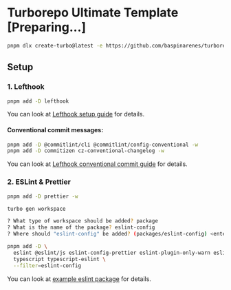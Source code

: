 # Turborepo Ultimate Template [Preparing...]

```sh
pnpm dlx create-turbo@latest -e https://github.com/baspinarenes/turborepo-empty-template
```

## Setup

### 1. Lefthook

```bash
pnpm add -D lefthook
```

You can look at [Lefthook setup guide](https://lefthook.dev/installation/node.html) for details.

#### Conventional commit messages:

```bash
pnpm add -D @commitlint/cli @commitlint/config-conventional -w
pnpm add -D commitizen cz-conventional-changelog -w
```

You can look at [Lefthook conventional commit guide](https://lefthook.dev/examples/commitlint.html) for details.

### 2. ESLint & Prettier

```bash
pnpm add -D prettier -w
```

```bash
turbo gen workspace

? What type of workspace should be added? package
? What is the name of the package? eslint-config
? Where should "eslint-config" be added? (packages/eslint-config) <enter>
```

```bash
pnpm add -D \
  eslint @eslint/js eslint-config-prettier eslint-plugin-only-warn eslint-plugin-turbo \
  typescript typescript-eslint \
  --filter=eslint-config
```

You can look at [example eslint package](https://github.com/vercel/turborepo/tree/main/examples/basic/packages/eslint-config) for details.
